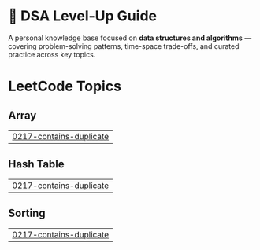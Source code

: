 # 🧠 DSA Level-Up Guide

A personal knowledge base focused on **data structures and algorithms** — covering problem-solving patterns, time-space trade-offs, and curated practice across key topics.

<!---LeetCode Topics Start-->
# LeetCode Topics
## Array
|  |
| ------- |
| [0217-contains-duplicate](https://github.com/abhinav-nayak/level-up-guide/tree/master/0217-contains-duplicate) |
## Hash Table
|  |
| ------- |
| [0217-contains-duplicate](https://github.com/abhinav-nayak/level-up-guide/tree/master/0217-contains-duplicate) |
## Sorting
|  |
| ------- |
| [0217-contains-duplicate](https://github.com/abhinav-nayak/level-up-guide/tree/master/0217-contains-duplicate) |
<!---LeetCode Topics End-->